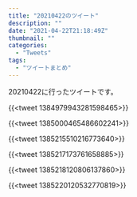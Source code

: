 ```yaml
---
title: "20210422のツイート"
description: ""
date: "2021-04-22T21:18:49Z"
thumbnail: ""
categories:
  - "Tweets"
tags:
  - "ツイートまとめ"
---
```

20210422に行ったツイートです。
<!--more-->
{{<tweet 1384979943281598465>}}

{{<tweet 1385000465486602241>}}

{{<tweet 1385215510216773640>}}

{{<tweet 1385217173761658885>}}

{{<tweet 1385218120806137860>}}

{{<tweet 1385220120532770819>}}

